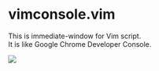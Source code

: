 
# vimconsole.vim

This is immediate-window for Vim script.  
It is like Google Chrome Developer Console.  

![](https://raw.github.com/rbtnn/vimconsole.vim/dev/vimconsole.png)

